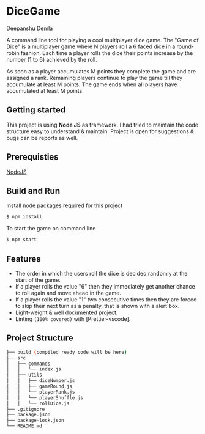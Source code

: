 # DiceGame
[Deepanshu Demla](https://www.linkedin.com/in/deepanshu-demla-1b7504143/)

A command line tool for playing a cool multiplayer dice game.
The "Game of Dice" is a multiplayer game where N players roll a 6 faced dice in a round-robin
fashion. Each time a player rolls the dice their points increase by the number (1 to 6) achieved
by the roll.

As soon as a player accumulates M points they complete the game and are assigned a rank.
Remaining players continue to play the game till they accumulate at least M points. The game
ends when all players have accumulated at least M points.

## Getting started

This project is using **Node JS** as framework. I had tried to maintain the code
structure easy to understand & maintain. Project is open for suggestions & bugs can be reports as well.

## Prerequisties

[NodeJS](https://nodejs.org/en/)

## Build and Run

Install node packages required for this project

```bash
$ npm install
```
To start the game on command line

```bash
$ npm start
```

## Features

-  The order in which the users roll the dice is decided randomly at the start of the game.
-  If a player rolls the value "6" then they immediately get another chance to roll again and move ahead in the game.
-  If a player rolls the value "1" two consecutive times then they are forced to skip their next turn as a penalty, that is shown with a alert box.
-   Light-weight & well documented project.
-   Linting `(100% covered)` with [Prettier-vscode].


## Project Structure
```sh
├── build (compiled ready code will be here)
├── src
│   ├── commands
│   │   └── index.js
│   ├── utils
│   │   ├── diceNumber.js
│   │   ├── gameRound.js
│   │   └── playerRank.js
│   │   └── playerShuffle.js
│   │   └── rollDice.js
├── .gitignore
├── package.json
├── package-lock.json
└── README.md
```